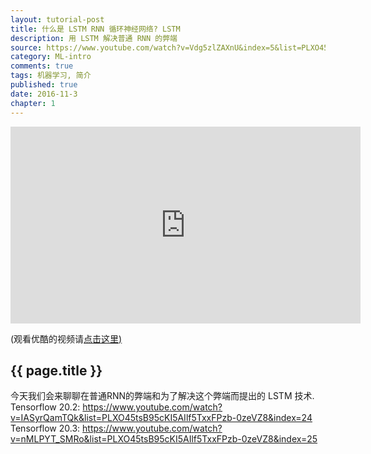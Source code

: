 ```yaml
---
layout: tutorial-post
title: 什么是 LSTM RNN 循环神经网络? LSTM
description: 用 LSTM 解决普通 RNN 的弊端
source: https://www.youtube.com/watch?v=Vdg5zlZAXnU&index=5&list=PLXO45tsB95cIFm8Y8vMkNNPPXAtYXwKin
category: ML-intro
comments: true
tags: 机器学习, 简介
published: true
date: 2016-11-3
chapter: 1
---
```


<iframe width="560" height="315" src="https://www.youtube.com/embed/Vdg5zlZAXnU?list=PLXO45tsB95cIFm8Y8vMkNNPPXAtYXwKin" frameborder="0" allowfullscreen></iframe>
<p class="link-under-youtube">(观看优酷的视频请<a href="http://v.youku.com/v_show/id_XMTc0MzY5MTQxMg==.html?f=27892935&o=1" target="_blank">点击这里)</a></p>

## {{ page.title }}

今天我们会来聊聊在普通RNN的弊端和为了解决这个弊端而提出的 LSTM 技术.
Tensorflow 20.2: https://www.youtube.com/watch?v=IASyrQamTQk&list=PLXO45tsB95cKI5AIlf5TxxFPzb-0zeVZ8&index=24
Tensorflow 20.3: https://www.youtube.com/watch?v=nMLPYT_SMRo&list=PLXO45tsB95cKI5AIlf5TxxFPzb-0zeVZ8&index=25